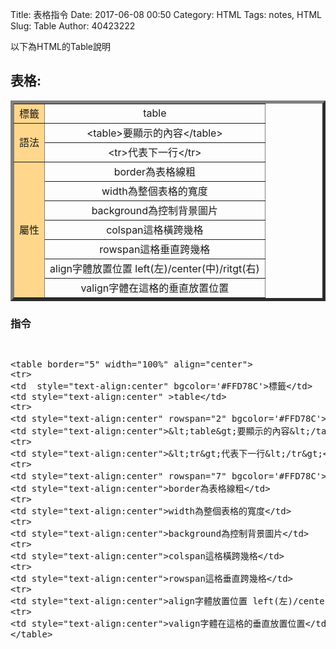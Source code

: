 Title: 表格指令
Date: 2017-06-08 00:50
Category: HTML
Tags: notes, HTML
Slug: Table
Author: 40423222

以下為HTML的Table說明

<!-- PELICAN_END_SUMMARY -->

## <B>表格:</B>

<table border="5" width="100%" align="center">
<tr>
<td  style="text-align:center" bgcolor='#FFD78C'>標籤</td>
<td style="text-align:center" >table</td>
<tr>
<td style="text-align:center" rowspan="2" bgcolor='#FFD78C'>語法</td>
<td style="text-align:center">&lt;table&gt;要顯示的內容&lt;/table&gt;</td>
<tr>
<td style="text-align:center">&lt;tr&gt;代表下一行&lt;/tr&gt;</td>
<tr>
<td style="text-align:center" rowspan="7" bgcolor='#FFD78C'>屬性</td>
<td style="text-align:center">border為表格線粗</td>
<tr>
<td style="text-align:center">width為整個表格的寬度</td>
<tr>
<td style="text-align:center">background為控制背景圖片</td>
<tr>
<td style="text-align:center">colspan這格橫跨幾格</td>
<tr>
<td style="text-align:center">rowspan這格垂直跨幾格</td>
<tr>
<td style="text-align:center">align字體放置位置 left(左)/center(中)/ritgt(右)</td>
<tr>
<td style="text-align:center">valign字體在這格的垂直放置位置</td>
</table>

### 指令
<pre>
<xmp>
<table border="5" width="100%" align="center">
<tr>
<td  style="text-align:center" bgcolor='#FFD78C'>標籤</td>
<td style="text-align:center" >table</td>
<tr>
<td style="text-align:center" rowspan="2" bgcolor='#FFD78C'>語法</td>
<td style="text-align:center">&lt;table&gt;要顯示的內容&lt;/table&gt;</td>
<tr>
<td style="text-align:center">&lt;tr&gt;代表下一行&lt;/tr&gt;</td>
<tr>
<td style="text-align:center" rowspan="7" bgcolor='#FFD78C'>屬性</td>
<td style="text-align:center">border為表格線粗</td>
<tr>
<td style="text-align:center">width為整個表格的寬度</td>
<tr>
<td style="text-align:center">background為控制背景圖片</td>
<tr>
<td style="text-align:center">colspan這格橫跨幾格</td>
<tr>
<td style="text-align:center">rowspan這格垂直跨幾格</td>
<tr>
<td style="text-align:center">align字體放置位置 left(左)/center(中)/ritgt(右)</td>
<tr>
<td style="text-align:center">valign字體在這格的垂直放置位置</td>
</table>
</xmp>
</pre>
